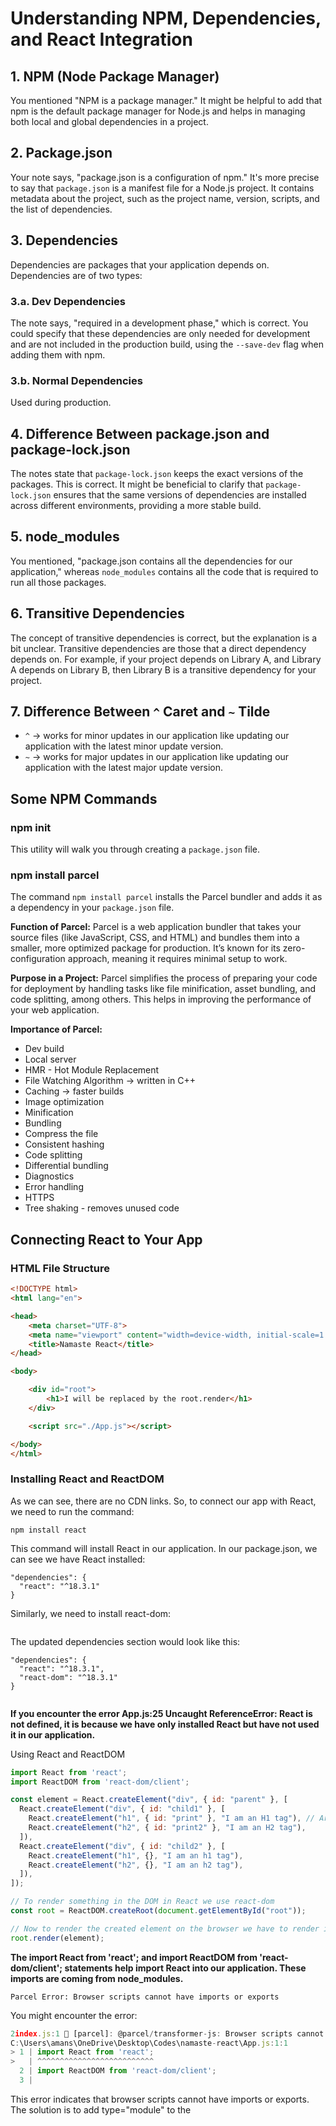 # Understanding NPM, Dependencies, and React Integration

## 1. NPM (Node Package Manager)

You mentioned "NPM is a package manager." It might be helpful to add that npm is the default package manager for Node.js and helps in managing both local and global dependencies in a project.

## 2. Package.json

Your note says, "package.json is a configuration of npm." It's more precise to say that `package.json` is a manifest file for a Node.js project. It contains metadata about the project, such as the project name, version, scripts, and the list of dependencies.

## 3. Dependencies

Dependencies are packages that your application depends on. Dependencies are of two types:

### 3.a. Dev Dependencies

The note says, "required in a development phase," which is correct. You could specify that these dependencies are only needed for development and are not included in the production build, using the `--save-dev` flag when adding them with npm.

### 3.b. Normal Dependencies

Used during production.

## 4. Difference Between package.json and package-lock.json

The notes state that `package-lock.json` keeps the exact versions of the packages. This is correct. It might be beneficial to clarify that `package-lock.json` ensures that the same versions of dependencies are installed across different environments, providing a more stable build.

## 5. node_modules

You mentioned, "package.json contains all the dependencies for our application," whereas `node_modules` contains all the code that is required to run all those packages.

## 6. Transitive Dependencies

The concept of transitive dependencies is correct, but the explanation is a bit unclear. Transitive dependencies are those that a direct dependency depends on. For example, if your project depends on Library A, and Library A depends on Library B, then Library B is a transitive dependency for your project.

## 7. Difference Between `^` Caret and `~` Tilde

- `^` -> works for minor updates in our application like updating our application with the latest minor update version.
- `~` -> works for major updates in our application like updating our application with the latest major update version.

## Some NPM Commands

### npm init

This utility will walk you through creating a `package.json` file.

### npm install parcel

The command `npm install parcel` installs the Parcel bundler and adds it as a dependency in your `package.json` file.

**Function of Parcel:** Parcel is a web application bundler that takes your source files (like JavaScript, CSS, and HTML) and bundles them into a smaller, more optimized package for production. It’s known for its zero-configuration approach, meaning it requires minimal setup to work.

**Purpose in a Project:** Parcel simplifies the process of preparing your code for deployment by handling tasks like file minification, asset bundling, and code splitting, among others. This helps in improving the performance of your web application.

**Importance of Parcel:**
- Dev build
- Local server
- HMR - Hot Module Replacement
- File Watching Algorithm -> written in C++
- Caching -> faster builds
- Image optimization
- Minification
- Bundling
- Compress the file
- Consistent hashing
- Code splitting
- Differential bundling
- Diagnostics
- Error handling
- HTTPS
- Tree shaking - removes unused code

## Connecting React to Your App

### HTML File Structure

```html
<!DOCTYPE html>
<html lang="en">

<head>
    <meta charset="UTF-8">
    <meta name="viewport" content="width=device-width, initial-scale=1.0">
    <title>Namaste React</title>
</head>

<body>

    <div id="root">
        <h1>I will be replaced by the root.render</h1>
    </div>

    <script src="./App.js"></script>

</body>
</html>
```

### Installing React and ReactDOM
As we can see, there are no CDN links. So, to connect our app with React, we need to run the command:

```
npm install react
```

This command will install React in our application. In our package.json, we can see we have React installed:

```
"dependencies": {
  "react": "^18.3.1"
}
```
Similarly, we need to install react-dom:


```npm install react-dom
```
The updated dependencies section would look like this:
```
"dependencies": {
  "react": "^18.3.1",
  "react-dom": "^18.3.1"
}
```

```App.js: Uncaught ReferenceError: React is not defined
```
**If you encounter the error App.js:25 Uncaught ReferenceError: React is not defined, it is because we have only installed React but have not used it in our application.**

Using React and ReactDOM

```javascript
import React from 'react';
import ReactDOM from 'react-dom/client';

const element = React.createElement("div", { id: "parent" }, [
  React.createElement("div", { id: "child1" }, [
    React.createElement("h1", { id: "print" }, "I am an H1 tag"), // Array of children for child1
    React.createElement("h2", { id: "print2" }, "I am an H2 tag"),
  ]),
  React.createElement("div", { id: "child2" }, [
    React.createElement("h1", {}, "I am an h1 tag"),
    React.createElement("h2", {}, "I am an h2 tag"),
  ]),
]);

// To render something in the DOM in React we use react-dom
const root = ReactDOM.createRoot(document.getElementById("root"));

// Now to render the created element on the browser we have to render it using ReactDOM.
root.render(element);
```
**The import React from 'react'; and import ReactDOM from 'react-dom/client'; statements help import React into our application. These imports are coming from node_modules.**

```error
Parcel Error: Browser scripts cannot have imports or exports
```
You might encounter the error:

```typescript
2index.js:1 🚨 [parcel]: @parcel/transformer-js: Browser scripts cannot have imports or exports.
C:\Users\amans\OneDrive\Desktop\Codes\namaste-react\App.js:1:1
> 1 | import React from 'react';
>   | ^^^^^^^^^^^^^^^^^^^^^^^^^^
  2 | import ReactDOM from 'react-dom/client';
  3 |
```  
This error indicates that browser scripts cannot have imports or exports. The solution is to add type="module" to the <script> tag in your HTML file:

```
<script type="module" src="./App.js"></script>
```
The Use of type="module"
***The type="module" attribute allows the use of ES6 modules, meaning you can use import and export statements in your JavaScript files. The App.js file is expected to contain your React components and the logic to render them into the DOM, typically using ReactDOM.render() or createRoot().render().***



